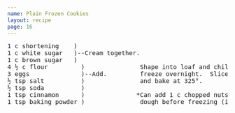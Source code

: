 ```yaml
---
name: Plain Frozen Cookies
layout: recipe
page: 16
---
```


<pre>
1 c shortening    )
1 c white sugar   )--Cream together.
1 c brown sugar   )
4 ½ c flour         )               Shape into loaf and chill or
3 eggs              )--Add.         freeze overnight.  Slice thin
½ tsp salt          )               and bake at 325°.
½ tsp soda          )
1 tsp cinnamon      )              *Can add 1 c chopped nuts to
1 tsp baking powder )               dough before freezing (if desire
<pre>
